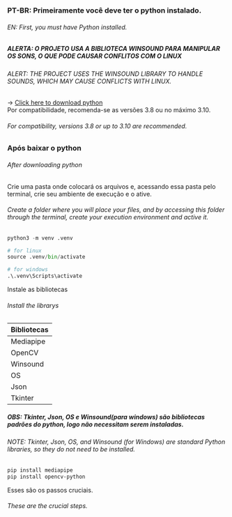 ### PT-BR: Primeiramente você deve ter o python instalado.
###### EN: First, you must have Python installed.

##### ALERTA: O PROJETO USA A BIBLIOTECA WINSOUND PARA MANIPULAR OS SONS, O QUE PODE CAUSAR CONFLITOS COM O LINUX
###### ALERT: THE PROJECT USES THE WINSOUND LIBRARY TO HANDLE SOUNDS, WHICH MAY CAUSE CONFLICTS WITH LINUX.

-> [Click here to download python](https://www.python.org/downloads/)  
Por compatibilidade, recomenda-se as versões 3.8 ou no máximo 3.10.  
###### For compatibility, versions 3.8 or up to 3.10 are recommended.

### Após baixar o python  
###### After downloading python

Crie uma pasta onde colocará os arquivos e, acessando essa pasta pelo terminal, crie seu ambiente de execução e o ative.  
###### Create a folder where you will place your files, and by accessing this folder through the terminal, create your execution environment and active it.

~~~python
python3 -m venv .venv

# for linux
source .venv/bin/activate

# for windows
.\.venv\Scripts\activate
~~~

Instale as bibliotecas  
###### Install the librarys

Bibliotecas | 
---------   | 
Mediapipe   |
OpenCV      |
Winsound    |
OS          |
Json        |
Tkinter     |

##### OBS: Tkinter, Json, OS e Winsound(para windows) são bibliotecas padrões do python, logo não necessitam serem instaladas.  
###### NOTE: Tkinter, Json, OS, and Winsound (for Windows) are standard Python libraries, so they do not need to be installed.

~~~bash
pip install mediapipe
pip install opencv-python
~~~

Esses são os passos cruciais.  
###### These are the crucial steps.
